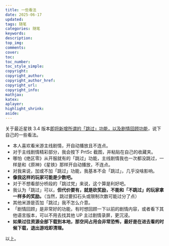 ```yaml
---
title: 一些看法
date: 2025-06-17
updated:
tags: 随笔
categories: 随笔
keywords: 
description:
top_img:
comments:
cover:
toc:
toc_number:
toc_style_simple:
copyright:
copyright_author:
copyright_author_href:
copyright_url:
copyright_info:
mathjax:
katex:
aplayer:
highlight_shrink:
aside:
---
```


关于最近星铁 3.4 版本[即将新增所谓的「跳过」功能，以及剧情回顾功能](https://www.bilibili.com/opus/1078930146668314630)，说下自己的一些看法。
- 本人喜欢看米游主线剧情，开自动播放且不连点。
- 对于主线剧情精彩部分，我会按下 PrtSc 截图，并粘贴在自己的收藏夹。
- 哪怕《绝区零》从开服就有的「跳过」功能，主线剧情我也一次都没跳过，一样是和《原神》《星铁》那样开自动播放，不连点。
- 对我来说，加或不加「跳过」功能，我基本不会「跳过」，几乎没啥影响。
- **像我这样的玩家可能是少数吧。**
- 对于不想看部分桥段的「跳过党」来说，这个算是利好吧。
- 我认为「跳过」可以，**但代价要有，就是砍奖励，不能和「不跳过」的玩家拿一样多的奖励。**（当然，跳过要扣石头或限制次数可能过分了点）
- 其他米游是否加「跳过」我不怎么介意。
- 「剧情回顾」是非常好的功能，有时想回顾一下以前的剧情内容，或者看下其他语言版本，可以不用去找其他 UP 主过剧情录屏，更沉浸。
- **如果过往资源全部下载到本地，那空间占用会非常恐怖，最好是在进去看的时候下载，退出游戏即清理。**

以上。
